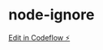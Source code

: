# node-ignore

[Edit in Codeflow ⚡️](https://local.stackblitz.com:3000/~/github.com/ggdaltoso/node-ignore)